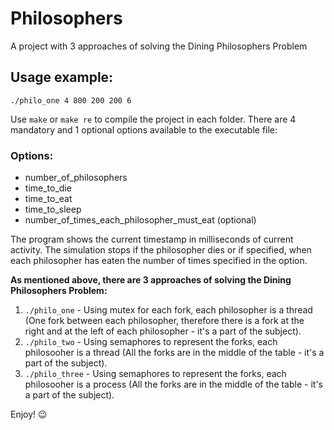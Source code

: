 # Philosophers

A project with 3 approaches of solving the Dining Philosophers Problem

## Usage example:
`./philo_one 4 800 200 200 6`

Use `make` or `make re` to compile the project in each folder. There are 4 mandatory and 1 optional options available to the executable file:
### Options:
*  number_of_philosophers 
*  time_to_die
*  time_to_eat
*  time_to_sleep
*  number_of_times_each_philosopher_must_eat (optional)

The program shows the current timestamp in milliseconds of current activity. The simulation stops if the philosopher dies or if specified, when each philosopher has eaten the number of times specified in the option. 


**As mentioned above, there are 3 approaches of solving the Dining Philosophers Problem:**
1. `./philo_one` - Using mutex for each fork, each philosopher is a thread (One fork between each philosopher, therefore there is a fork at the right and at the left of each philosopher - it's a part of the subject).
2. `./philo_two` - Using semaphores to represent the forks, each philosooher is a thread (All the forks are in the middle of the table - it's a part of the subject).
3. `./philo_three` - Using semaphores to represent the forks, each philosooher is a process (All the forks are in the middle of the table - it's a part of the subject).

Enjoy! 😉
